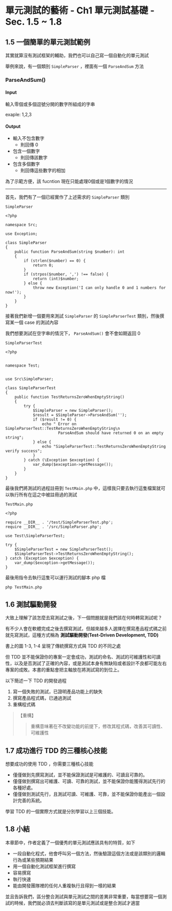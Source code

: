 # 單元測試的藝術 - Ch1 單元測試基礎 - Sec. 1.5 ~ 1.8

## 1.5 一個簡單的單元測試範例

其實就算沒有測試框架的輔助，我們也可以自己寫一個自動化的單元測試

舉例來說，有一個類別 ```SimpleParser``` ，裡面有一個 ```ParseAndSum``` 方法

### ParseAndSum()

#### Input

輸入零個或多個逗號分開的數字所組成的字串

exaple: 1,2,3

#### Output

- 輸入不包含數字
    - 則回傳 0
- 包含一個數字
    - 則回傳該數字
- 包含多個數字
    - 則回傳這些數字的相加

為了示範方便，該 fucntion 現在只能處理0個或是1個數字的情況

---

首先，我們有了一個已經實作了上述需求的 ```SimpleParser``` 類別

```SimpleParser```
```php=
<?php

namespace Src;

use Exception;

class SimpleParser
{
    public function ParseAndSum(string $number): int
    {
        if (strlen($number) == 0) {
            return 0;
        }
        if (strpos($number, ',') !== false) {
            return (int)$number;
        } else {
            throw new Exception('I can only handle 0 and 1 numbers for now!');
        }
    }
}
```

接著我們新增一個要用來測試 ```SimpleParser``` 的 ```SimpleParserTest``` 類別，然後撰寫某一個 case 的測試內容

我們想要測試在空字串的情況下， ```ParseAndSum()``` 會不會如期返回 0


```SimpleParserTest```
```php=
<?php


namespace Test;


use Src\SimpleParser;

class SimpleParserTest
{
    public function TestReturnsZeroWhenEmptyString()
    {
        try {
            $SimpleParser = new SimpleParser();
            $result = $SimpleParser->ParseAndSum('');
            if ($result != 0) {
                echo " Error on SimpleParserTest::TestReturnsZeroWhenEmptyString\n
                       ParseAndSum should have returned 0 on an empty string";
            } else {
                echo "SimpleParserTest::TestReturnsZeroWhenEmptyString verify success";
            }
        } catch (\Exception $exception) {
            var_dump($exception->getMessage());
        }
    }
}
```

最後我們將測試的過程註冊到 ```TestMain.php``` 中，這樣我只要去執行這隻檔案就可以執行所有在這之中被註冊過的測試

```TestMain.php```
```php=
<?php

require __DIR__ . '/test/SimpleParserTest.php';
require __DIR__ . '/src/SimpleParser.php';

use Test\SimpleParserTest;

try {
    $SimpleParserTest = new SimpleParserTest();
    $SimpleParserTest->TestReturnsZeroWhenEmptyString();
} catch (Exception $exception) {
    var_dump($exception->getMessage());
}
```

最後用指令去執行這隻可以運行測試的腳本 php 檔

```
php TestMain.php
```

## 1.6 測試驅動開發

大致上理解了該怎麼去寫測試之後，下一個問題就是我們該在何時轉寫測試呢？

有不少人會在軟體完成之後去撰寫測試，但越來越多人選擇在撰寫產品程式碼之前就先寫測試，這種方式稱為 **測試驅動開發(Test-Driven Development, TDD)**

書上的圖 1-3, 1-4 呈現了傳統撰寫方式與 TDD 的不同之處

<!-- <p style="color:red">插入圖片</p>-->

但 TDD 並不能保證你的專案一定會成功，測試的命名、測試的可維護性和可讀性，以及是否測試了正確的內容，或是測試本身有無缺陷或者設計不良都可能左右專案的成敗。本書的重點會把主軸放在將測試寫的到位上。

以下簡述一下 TDD 的開發過程

1. 寫一個失敗的測試，已證明產品功能上的缺失
2. 撰寫產品程式碼，已通過測試
3. 重構程式碼

> 【重構】
>> 重構意味著在不改變功能的前提下，修改其程式碼，改善其可讀性、可維護性


## 1.7 成功進行 TDD 的三種核心技能

想要成功的使用 TDD ，你需要三種核心技能

- 僅僅做到先撰寫測試，並不能保證測試是可維護的、可讀且可靠的。
- 僅僅做到撰寫出可維護、可讀、可靠的測試，並不能保證你能獲得測試先行的各種好處。
- 僅僅做到測試先行，且測試可讀、可維護、可靠，並不能保證你能產出一個設計完善的系統。

學習 TDD 的一個實際方式就是分別學習以上三個技能。

## 1.8 小結

本章節中，作者定義了一個優秀的單元測試應該具有的特質，如下

- 一段自動化程式，他會呼叫另一個方法，然後驗證這個方法或是該類別的邏輯行為或某些預期結果
- 用一個自動化測試框架進行撰寫
- 容易撰寫
- 執行快速
- 能由開發團隊裡的任何人重複執行且得到一樣的結果

並且告訴我們，區分整合測試與單元測試之間的差異非常重要，每當想要寫一個測試的時候，我們就必須去判斷該寫的是單元測試或是整合測試才適當
